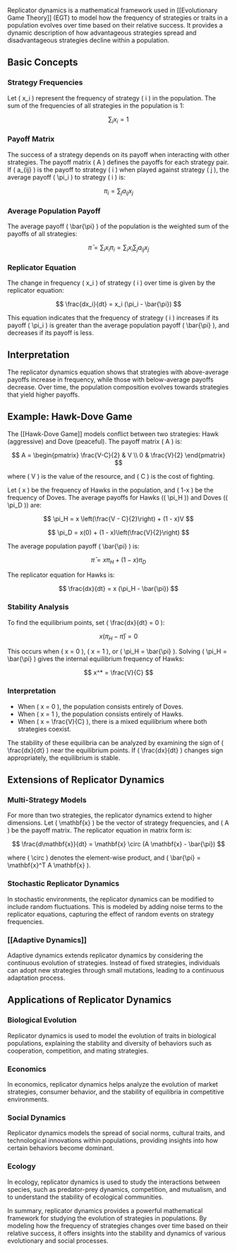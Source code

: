 Replicator dynamics is a mathematical framework used in [[Evolutionary Game Theory]] (EGT) to model how the frequency of strategies or traits in a population evolves over time based on their relative success. It provides a dynamic description of how advantageous strategies spread and disadvantageous strategies decline within a population.

## Basic Concepts

### Strategy Frequencies

Let \( x_i \) represent the frequency of strategy \( i \) in the population. The sum of the frequencies of all strategies in the population is 1:

$$
\sum_{i} x_i = 1
$$

### Payoff Matrix

The success of a strategy depends on its payoff when interacting with other strategies. The payoff matrix \( A \) defines the payoffs for each strategy pair. If \( a_{ij} \) is the payoff to strategy \( i \) when played against strategy \( j \), the average payoff \( \pi_i \) to strategy \( i \) is:

$$
\pi_i = \sum_{j} a_{ij} x_j
$$

### Average Population Payoff

The average payoff \( \bar{\pi} \) of the population is the weighted sum of the payoffs of all strategies:

$$
\bar{\pi} = \sum_{i} x_i \pi_i = \sum_{i} x_i \sum_{j} a_{ij} x_j
$$

### Replicator Equation

The change in frequency \( x_i \) of strategy \( i \) over time is given by the replicator equation:

$$
\frac{dx_i}{dt} = x_i (\pi_i - \bar{\pi})
$$

This equation indicates that the frequency of strategy \( i \) increases if its payoff \( \pi_i \) is greater than the average population payoff \( \bar{\pi} \), and decreases if its payoff is less.

## Interpretation

The replicator dynamics equation shows that strategies with above-average payoffs increase in frequency, while those with below-average payoffs decrease. Over time, the population composition evolves towards strategies that yield higher payoffs.

## Example: Hawk-Dove Game

The [[Hawk-Dove Game]] models conflict between two strategies: Hawk (aggressive) and Dove (peaceful). The payoff matrix \( A \) is:

$$
A = \begin{pmatrix}
\frac{V-C}{2} & V \\
0 & \frac{V}{2}
\end{pmatrix}
$$

where \( V \) is the value of the resource, and \( C \) is the cost of fighting.

Let \( x \) be the frequency of Hawks in the population, and \( 1-x \) be the frequency of Doves. The average payoffs for Hawks (\( \pi_H \)) and Doves (\( \pi_D \)) are:

$$
\pi_H = x \left(\frac{V - C}{2}\right) + (1 - x)V
$$

$$
\pi_D = x(0) + (1 - x)\left(\frac{V}{2}\right)
$$

The average population payoff \( \bar{\pi} \) is:

$$
\bar{\pi} = x \pi_H + (1 - x) \pi_D
$$

The replicator equation for Hawks is:

$$
\frac{dx}{dt} = x (\pi_H - \bar{\pi})
$$

### Stability Analysis

To find the equilibrium points, set \( \frac{dx}{dt} = 0 \):

$$
x (\pi_H - \bar{\pi}) = 0
$$

This occurs when \( x = 0 \), \( x = 1 \), or \( \pi_H = \bar{\pi} \). Solving \( \pi_H = \bar{\pi} \) gives the internal equilibrium frequency of Hawks:

$$
x^* = \frac{V}{C}
$$

### Interpretation

- When \( x = 0 \), the population consists entirely of Doves.
- When \( x = 1 \), the population consists entirely of Hawks.
- When \( x = \frac{V}{C} \), there is a mixed equilibrium where both strategies coexist.

The stability of these equilibria can be analyzed by examining the sign of \( \frac{dx}{dt} \) near the equilibrium points. If \( \frac{dx}{dt} \) changes sign appropriately, the equilibrium is stable.

## Extensions of Replicator Dynamics

### Multi-Strategy Models

For more than two strategies, the replicator dynamics extend to higher dimensions. Let \( \mathbf{x} \) be the vector of strategy frequencies, and \( A \) be the payoff matrix. The replicator equation in matrix form is:

$$
\frac{d\mathbf{x}}{dt} = \mathbf{x} \circ (A \mathbf{x} - \bar{\pi})
$$

where \( \circ \) denotes the element-wise product, and \( \bar{\pi} = \mathbf{x}^T A \mathbf{x} \).

### Stochastic Replicator Dynamics

In stochastic environments, the replicator dynamics can be modified to include random fluctuations. This is modeled by adding noise terms to the replicator equations, capturing the effect of random events on strategy frequencies.

### [[Adaptive Dynamics]]

Adaptive dynamics extends replicator dynamics by considering the continuous evolution of strategies. Instead of fixed strategies, individuals can adopt new strategies through small mutations, leading to a continuous adaptation process.

## Applications of Replicator Dynamics

### Biological Evolution

Replicator dynamics is used to model the evolution of traits in biological populations, explaining the stability and diversity of behaviors such as cooperation, competition, and mating strategies.

### Economics

In economics, replicator dynamics helps analyze the evolution of market strategies, consumer behavior, and the stability of equilibria in competitive environments.

### Social Dynamics

Replicator dynamics models the spread of social norms, cultural traits, and technological innovations within populations, providing insights into how certain behaviors become dominant.

### Ecology

In ecology, replicator dynamics is used to study the interactions between species, such as predator-prey dynamics, competition, and mutualism, and to understand the stability of ecological communities.

In summary, replicator dynamics provides a powerful mathematical framework for studying the evolution of strategies in populations. By modeling how the frequency of strategies changes over time based on their relative success, it offers insights into the stability and dynamics of various evolutionary and social processes.